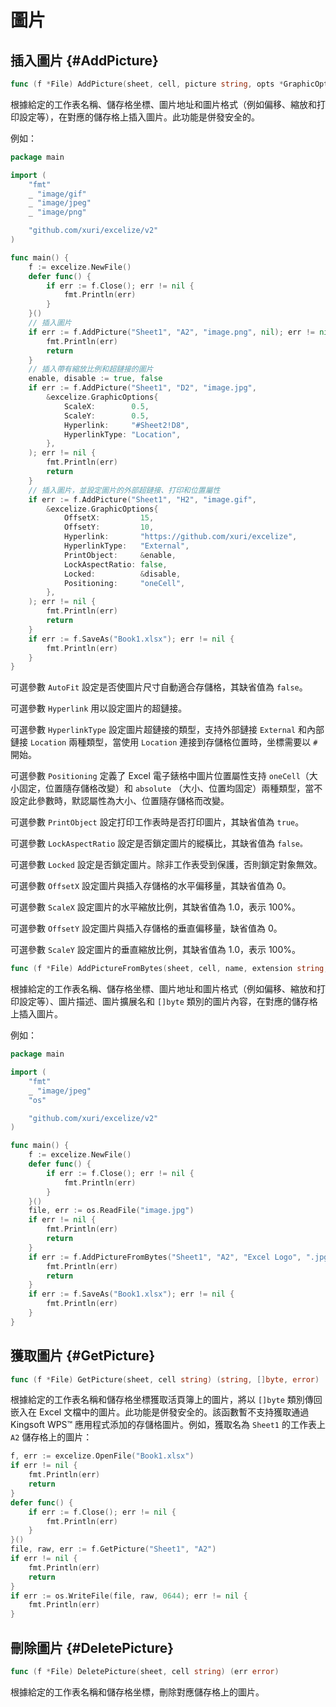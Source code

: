 # 圖片

## 插入圖片 {#AddPicture}

```go
func (f *File) AddPicture(sheet, cell, picture string, opts *GraphicOptions) error
```

根據給定的工作表名稱、儲存格坐標、圖片地址和圖片格式（例如偏移、縮放和打印設定等），在對應的儲存格上插入圖片。此功能是併發安全的。

例如：

```go
package main

import (
    "fmt"
    _ "image/gif"
    _ "image/jpeg"
    _ "image/png"

    "github.com/xuri/excelize/v2"
)

func main() {
    f := excelize.NewFile()
    defer func() {
        if err := f.Close(); err != nil {
            fmt.Println(err)
        }
    }()
    // 插入圖片
    if err := f.AddPicture("Sheet1", "A2", "image.png", nil); err != nil {
        fmt.Println(err)
        return
    }
    // 插入帶有縮放比例和超鏈接的圖片
    enable, disable := true, false
    if err := f.AddPicture("Sheet1", "D2", "image.jpg",
        &excelize.GraphicOptions{
            ScaleX:        0.5,
            ScaleY:        0.5,
            Hyperlink:     "#Sheet2!D8",
            HyperlinkType: "Location",
        },
    ); err != nil {
        fmt.Println(err)
        return
    }
    // 插入圖片，並設定圖片的外部超鏈接、打印和位置屬性
    if err := f.AddPicture("Sheet1", "H2", "image.gif",
        &excelize.GraphicOptions{
            OffsetX:         15,
            OffsetY:         10,
            Hyperlink:       "https://github.com/xuri/excelize",
            HyperlinkType:   "External",
            PrintObject:     &enable,
            LockAspectRatio: false,
            Locked:          &disable,
            Positioning:     "oneCell",
        },
    ); err != nil {
        fmt.Println(err)
        return
    }
    if err := f.SaveAs("Book1.xlsx"); err != nil {
        fmt.Println(err)
    }
}
```

可選參數 `AutoFit` 設定是否使圖片尺寸自動適合存儲格，其缺省值為 `false`。

可選參數 `Hyperlink` 用以設定圖片的超鏈接。

可選參數 `HyperlinkType` 設定圖片超鏈接的類型，支持外部鏈接 `External` 和內部鏈接 `Location` 兩種類型，當使用 `Location` 連接到存儲格位置時，坐標需要以 `#` 開始。

可選參數 `Positioning` 定義了 Excel 電子錶格中圖片位置屬性支持 `oneCell`（大小固定，位置隨存儲格改變）和 `absolute` （大小、位置均固定）兩種類型，當不設定此參數時，默認屬性為大小、位置隨存儲格而改變。

可選參數 `PrintObject` 設定打印工作表時是否打印圖片，其缺省值為 `true`。

可選參數 `LockAspectRatio` 設定是否鎖定圖片的縱橫比，其缺省值為 `false。`

可選參數 `Locked` 設定是否鎖定圖片。除非工作表受到保護，否則鎖定對象無效。

可選參數 `OffsetX` 設定圖片與插入存儲格的水平偏移量，其缺省值為 0。

可選參數 `ScaleX` 設定圖片的水平縮放比例，其缺省值為 1.0，表示 100%。

可選參數 `OffsetY` 設定圖片與插入存儲格的垂直偏移量，缺省值為 0。

可選參數 `ScaleY` 設定圖片的垂直縮放比例，其缺省值為 1.0，表示 100%。

```go
func (f *File) AddPictureFromBytes(sheet, cell, name, extension string, file []byte, opts *GraphicOptions) error
```

根據給定的工作表名稱、儲存格坐標、圖片地址和圖片格式（例如偏移、縮放和打印設定等）、圖片描述、圖片擴展名和 `[]byte` 類別的圖片內容，在對應的儲存格上插入圖片。

例如：

```go
package main

import (
    "fmt"
    _ "image/jpeg"
    "os"

    "github.com/xuri/excelize/v2"
)

func main() {
    f := excelize.NewFile()
    defer func() {
        if err := f.Close(); err != nil {
            fmt.Println(err)
        }
    }()
    file, err := os.ReadFile("image.jpg")
    if err != nil {
        fmt.Println(err)
        return
    }
    if err := f.AddPictureFromBytes("Sheet1", "A2", "Excel Logo", ".jpg", file, nil); err != nil {
        fmt.Println(err)
        return
    }
    if err := f.SaveAs("Book1.xlsx"); err != nil {
        fmt.Println(err)
    }
}
```

## 獲取圖片 {#GetPicture}

```go
func (f *File) GetPicture(sheet, cell string) (string, []byte, error)
```

根據給定的工作表名稱和儲存格坐標獲取活頁簿上的圖片，將以 `[]byte` 類別傳回嵌入在 Excel 文檔中的圖片。此功能是併發安全的。該函數暫不支持獲取通過 Kingsoft WPS&trade; 應用程式添加的存儲格圖片。例如，獲取名為 `Sheet1` 的工作表上 `A2` 儲存格上的圖片：

```go
f, err := excelize.OpenFile("Book1.xlsx")
if err != nil {
    fmt.Println(err)
    return
}
defer func() {
    if err := f.Close(); err != nil {
        fmt.Println(err)
    }
}()
file, raw, err := f.GetPicture("Sheet1", "A2")
if err != nil {
    fmt.Println(err)
    return
}
if err := os.WriteFile(file, raw, 0644); err != nil {
    fmt.Println(err)
}
```

## 刪除圖片 {#DeletePicture}

```go
func (f *File) DeletePicture(sheet, cell string) (err error)
```

根據給定的工作表名稱和儲存格坐標，刪除對應儲存格上的圖片。
